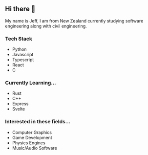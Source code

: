 ## Hi there 👋

My name is Jeff, I am from New Zealand currently studying software engineering along with civil engineering.

### Tech Stack

- Python
- Javascript
- Typescript
- React
- C

### Currently Learning...

- Rust
- C++
- Express
- Svelte

### Interested in these fields...

- Computer Graphics
- Game Development
- Physics Engines
- Music/Audio Software
